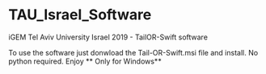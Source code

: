 # TAU_Israel_Software
iGEM Tel Aviv University Israel 2019 - TailOR-Swift software

To use the software just donwload the Tail-OR-Swift.msi file and install. No python required.
Enjoy
** Only for Windows**

